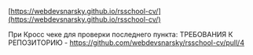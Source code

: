 [https://webdevsnarsky.github.io/rsschool-cv/](https://webdevsnarsky.github.io/rsschool-cv/)

При Кросс чеке для проверки последнего пункта:
ТРЕБОВАНИЯ К РЕПОЗИТОРИЮ - https://github.com/webdevsnarsky/rsschool-cv/pull/4
